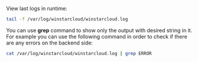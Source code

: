 View last logs in runtime:
 
```bash
tail -f /var/log/winstarcloud/winstarcloud.log
```

You can use <b>grep</b> command to show only the output with desired string in it. 
For example you can use the following command in order to check if there are any errors on the backend side:

```bash
cat /var/log/winstarcloud/winstarcloud.log | grep ERROR
```